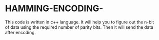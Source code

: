 # HAMMING-ENCODING-
This code is written in c++  language. It will help you to figure out the n-bit of data using the required number  of parity bits. 
Then it will send the data after encoding. 
